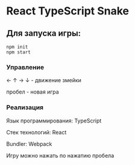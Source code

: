 # React TypeScript Snake

## Для запуска игры:

```
npm init
npm start
```

### Управление

← ↑ → ↓ - движение змейки

пробел - новая игра

### Реализация
Язык программирования: TypeScript

Cтек технологий: React

Bundler: Webpack

Игру можно нажать по нажатию пробела
  